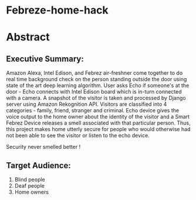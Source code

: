 # Febreze-home-hack


# Abstract

## Executive Summary:
Amazon Alexa, Intel Edison, and Febrez air-freshner come together to do real time background check on the person standing outside the door using state of the art deep learning algorithm.
User asks Echo if someone's at the door - Echo connects with Intel Edison board which is in-turn connected with a camera. A snapshot of the visitor is taken and processed by Django server using Amazon Rekognition API. Visitors are classified into 4 categories - family, friend, stranger and criminal. Echo device gives the voice output to the home owner about the identity of the visitor and a Smart Febrez Device releases a smell associated with that particular person. Thus, this project makes home utterly secure for people who would otherwise had not been able to see the visitor or listen to the echo device.

Security never smelled better !

## Target Audience:
1. Blind people
2. Deaf people
3. Home owners
